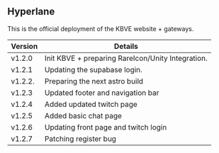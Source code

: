 ## Hyperlane

This is the official deployment of the KBVE website + gateways.

| Version | Details                                           |
| ------- | ------------------------------------------------- |
| v1.2.0  | Init KBVE + preparing RareIcon/Unity Integration. |
| v1.2.1  | Updating the supabase login.                      |
| v1.2.2. | Preparing the next astro build                    |
| v1.2.3  | Updated footer and navigation bar                 |
| v1.2.4  | Added updated twitch page                         |
| v1.2.5  | Added basic chat page                             |
| v1.2.6  | Updating front page and twitch login              |
| v1.2.7  | Patching register bug                             |
